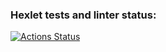 ### Hexlet tests and linter status:
[![Actions Status](https://github.com/Kseniia66/frontend-project-46/actions/workflows/hexlet-check.yml/badge.svg)](https://github.com/Kseniia66/frontend-project-46/actions)